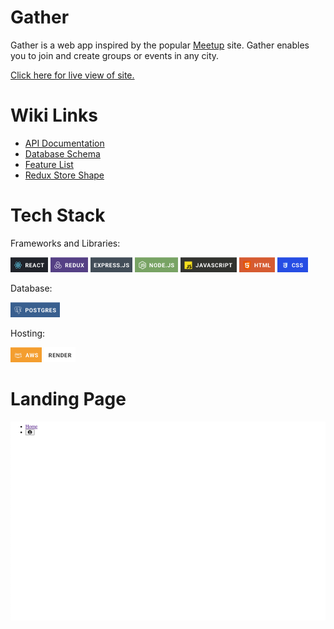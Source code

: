 # Gather

Gather is a web app inspired by the popular [Meetup](https://www.meetup.com) site. Gather enables you to join and create groups or events in any city.

[Click here for live view of site.](https://gather-j0vz.onrender.com)

# Wiki Links
  * [API Documentation](https://github.com/cgrq/Gather/wiki/API-Documentation)
  * [Database Schema](https://github.com/cgrq/Gather/wiki/Database-Schema)
  * [Feature List](https://github.com/cgrq/Gather/wiki/Feature-List)
  * [Redux Store Shape](https://github.com/cgrq/Gather/wiki/Redux-Store-Shape)

# Tech Stack

Frameworks and Libraries:

![react](assets/docs/react.png) ![redux](assets/docs/redux.png) ![express](assets/docs/express.png) ![node.js](assets/docs/node.png) ![javascript](assets/docs/javascript.png) ![html](assets/docs/html.png) ![html](assets/docs/css.png)

Database:

![postgres](assets/docs/postgres.png)

Hosting:

![aws](assets/docs/aws.png) ![aws](assets/docs/render.png)



# Landing Page
![landing page](assets/docs/landing-page.png)
